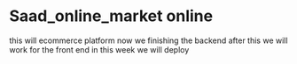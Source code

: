 # Saad_online_market online

this will ecommerce platform now we finishing the backend after this we will work for the front end in this week we will deploy
